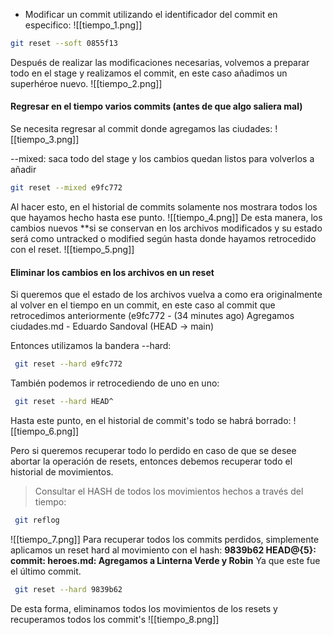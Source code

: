 - Modificar un commit utilizando el identificador del commit en especifico:
![[tiempo_1.png]]
```bash
git reset --soft 0855f13
```

Después de realizar las modificaciones necesarias, volvemos a preparar todo en el stage y realizamos el commit, en este caso añadimos un superhéroe nuevo.
![[tiempo_2.png]]
#### Regresar en el tiempo varios commits (antes de que algo saliera mal)

Se necesita regresar al commit donde agregamos las ciudades:
![[tiempo_3.png]]

--mixed: saca todo del stage y los cambios quedan listos para volverlos a añadir
```bash
git reset --mixed e9fc772
```
Al hacer esto, en el historial de commits solamente nos mostrara todos los que hayamos hecho hasta ese punto.
![[tiempo_4.png]]
De esta manera, los cambios nuevos **si se conservan en los archivos modificados y su estado será como untracked o modified según hasta donde hayamos retrocedido con el reset.
![[tiempo_5.png]]

#### Eliminar los cambios en los archivos en un reset
Si queremos que el estado de los archivos vuelva a como era originalmente al volver en el tiempo en un commit, en este caso al commit que retrocedimos anteriormente (e9fc772 - (34 minutes ago) Agregamos ciudades.md - Eduardo Sandoval (HEAD -> main)

Entonces utilizamos la bandera --hard:
```bash
 git reset --hard e9fc772
```

También podemos ir retrocediendo de uno en uno:
```bash
 git reset --hard HEAD^
```

Hasta este punto, en el historial de commit's todo se habrá borrado:
![[tiempo_6.png]]

Pero si queremos recuperar todo lo perdido en caso de que se desee abortar la operación de resets, entonces debemos recuperar todo el historial de movimientos.

>Consultar el HASH de todos los movimientos hechos a través del tiempo:

```bash
 git reflog
```

![[tiempo_7.png]]
Para recuperar todos los commits perdidos, simplemente aplicamos un reset hard al movimiento con el hash: **9839b62 HEAD@{5}: commit: heroes.md: Agregamos a Linterna Verde y Robin**
Ya que este fue el último commit.
```bash
 git reset --hard 9839b62
```

De esta forma, eliminamos todos los movimientos de los resets y recuperamos todos los commit's
![[tiempo_8.png]]
